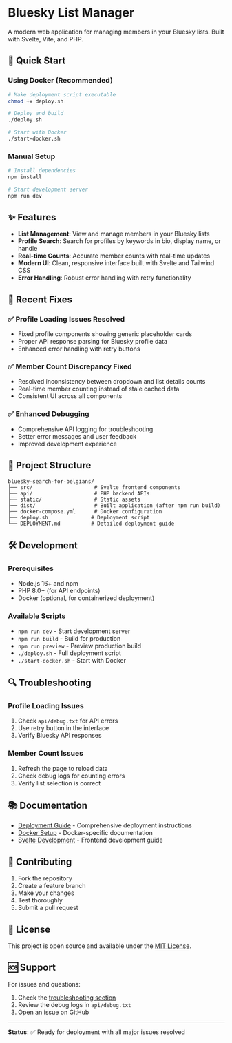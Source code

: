 # Bluesky List Manager

A modern web application for managing members in your Bluesky lists. Built with Svelte, Vite, and PHP.

## 🚀 Quick Start

### Using Docker (Recommended)
```bash
# Make deployment script executable
chmod +x deploy.sh

# Deploy and build
./deploy.sh

# Start with Docker
./start-docker.sh
```

### Manual Setup
```bash
# Install dependencies
npm install

# Start development server
npm run dev
```

## ✨ Features

- **List Management**: View and manage members in your Bluesky lists
- **Profile Search**: Search for profiles by keywords in bio, display name, or handle
- **Real-time Counts**: Accurate member counts with real-time updates
- **Modern UI**: Clean, responsive interface built with Svelte and Tailwind CSS
- **Error Handling**: Robust error handling with retry functionality

## 🔧 Recent Fixes

### ✅ Profile Loading Issues Resolved
- Fixed profile components showing generic placeholder cards
- Proper API response parsing for Bluesky profile data
- Enhanced error handling with retry buttons

### ✅ Member Count Discrepancy Fixed
- Resolved inconsistency between dropdown and list details counts
- Real-time member counting instead of stale cached data
- Consistent UI across all components

### ✅ Enhanced Debugging
- Comprehensive API logging for troubleshooting
- Better error messages and user feedback
- Improved development experience

## 📁 Project Structure

```
bluesky-search-for-belgians/
├── src/                    # Svelte frontend components
├── api/                    # PHP backend APIs
├── static/                 # Static assets
├── dist/                   # Built application (after npm run build)
├── docker-compose.yml      # Docker configuration
├── deploy.sh              # Deployment script
└── DEPLOYMENT.md          # Detailed deployment guide
```

## 🛠️ Development

### Prerequisites
- Node.js 16+ and npm
- PHP 8.0+ (for API endpoints)
- Docker (optional, for containerized deployment)

### Available Scripts
- `npm run dev` - Start development server
- `npm run build` - Build for production
- `npm run preview` - Preview production build
- `./deploy.sh` - Full deployment script
- `./start-docker.sh` - Start with Docker

## 🔍 Troubleshooting

### Profile Loading Issues
1. Check `api/debug.txt` for API errors
2. Use retry button in the interface
3. Verify Bluesky API responses

### Member Count Issues
1. Refresh the page to reload data
2. Check debug logs for counting errors
3. Verify list selection is correct

## 📚 Documentation

- [Deployment Guide](DEPLOYMENT.md) - Comprehensive deployment instructions
- [Docker Setup](README-DOCKER.md) - Docker-specific documentation
- [Svelte Development](README-SVELTE.md) - Frontend development guide

## 🤝 Contributing

1. Fork the repository
2. Create a feature branch
3. Make your changes
4. Test thoroughly
5. Submit a pull request

## 📄 License

This project is open source and available under the [MIT License](LICENSE).

## 🆘 Support

For issues and questions:
1. Check the [troubleshooting section](#troubleshooting)
2. Review the debug logs in `api/debug.txt`
3. Open an issue on GitHub

---

**Status**: ✅ Ready for deployment with all major issues resolved
